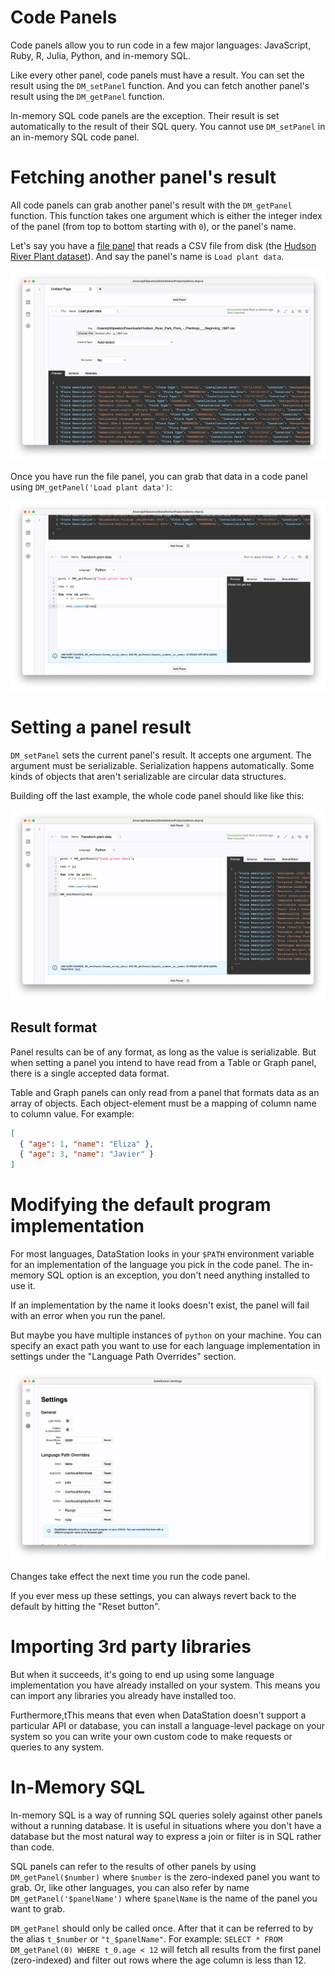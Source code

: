 # Code Panels

Code panels allow you to run code in a few major languages:
JavaScript, Ruby, R, Julia, Python, and in-memory SQL.

Like every other panel, code panels must have a result. You can set
the result using the `DM_setPanel` function. And you can fetch another
panel's result using the `DM_getPanel` function.

In-memory SQL code panels are the exception. Their result is
set automatically to the result of their SQL query. You cannot use
`DM_setPanel` in an in-memory SQL code panel.

# Fetching another panel's result

All code panels can grab another panel's result with the `DM_getPanel`
function. This function takes one argument which is either the integer
index of the panel (from top to bottom starting with `0`), or the
panel's name.

Let's say you have a [file panel](./File_Panels.md) that reads a CSV
file from disk (the [Hudson River Plant
dataset](https://catalog.data.gov/dataset/hudson-river-park-flora-plantings-beginning-1997)). And
say the panel's name is `Load plant data`.

![Load plant data from CSV file](/tutorials/file-plant-data.png)

Once you have run the file panel, you can grab that data in a code
panel using `DM_getPanel('Load plant data')`:

![Transform plant data no set](/tutorials/transform-plant-data-no-set.png)

# Setting a panel result

`DM_setPanel` sets the current panel's result. It accepts one argument. The argument must be serializable. Serialization happens automatically. Some kinds of objects that aren't serializable are circular data structures.

Building off the last example, the whole code panel should like like this:

![Transform plant data](/tutorials/transform-plant-data.png)

## Result format

Panel results can be of any format, as long as the value is
serializable. But when setting a panel you intend to have read from a
Table or Graph panel, there is a single accepted data format.

Table and Graph panels can only read from a panel that formats data as
an array of objects. Each object-element must be a mapping of column
name to column value. For example:

```json
[
  { "age": 1, "name": "Eliza" },
  { "age": 3, "name": "Javier" }
]
```

# Modifying the default program implementation

For most languages, DataStation looks in your `$PATH` environment
variable for an implementation of the language you pick in the code
panel. The in-memory SQL option is an exception, you don't need
anything installed to use it.

If an implementation by the name it looks doesn't exist, the panel
will fail with an error when you run the panel.

But maybe you have multiple instances of `python` on your machine. You
can specify an exact path you want to use for each language
implementation in settings under the "Language Path Overrides" section.

![Language path overrides](/tutorials/language-path-overrides.png)

Changes take effect the next time you run the code panel.

If you ever mess up these settings, you can always revert back to the
default by hitting the "Reset button".

# Importing 3rd party libraries

But when it succeeds, it's going to end up using some language
implementation you have already installed on your system. This means
you can import any libraries you already have installed too.

Furthermore,tThis means that even when DataStation doesn't support a
particular API or database, you can install a language-level package
on your system so you can write your own custom code to make requests
or queries to any system.

# In-Memory SQL

In-memory SQL is a way of running SQL queries solely
against other panels without a running database. It is useful in
situations where you don't have a database but the most natural way to
express a join or filter is in SQL rather than code.

SQL panels can refer to the results of other panels by using
`DM_getPanel($number)` where `$number` is the zero-indexed panel you
want to grab. Or, like other languages, you can also refer by name
`DM_getPanel('$panelName')` where `$panelName` is the name of the
panel you want to grab.

`DM_getPanel` should only be called once. After that it can be
referred to by the alias `t_$number` or `"t_$panelName"`. For example:
`SELECT * FROM DM_getPanel(0) WHERE t_0.age < 12` will fetch all
results from the first panel (zero-indexed) and filter out rows where
the age column is less than 12.
